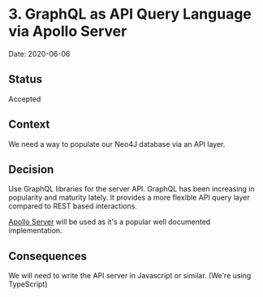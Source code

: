 # 3. GraphQL as API Query Language via Apollo Server

Date: 2020-06-06

## Status

Accepted

## Context

We need a way to populate our Neo4J database via an API layer.

## Decision

Use GraphQL libraries for the server API. GraphQL has been increasing in popularity and maturity lately. It provides a more flexible API query layer compared to REST based interactions.

[Apollo Server](https://www.apollographql.com/) will be used as it's a popular well documented implementation.

## Consequences

We will need to write the API server in Javascript or similar. (We're using TypeScript)
